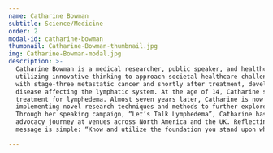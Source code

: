 ```yaml
---
name: Catharine Bowman
subtitle: Science/Medicine
order: 2
modal-id: catharine-bowman
thumbnail: Catharine-Bowman-thumbnail.jpg
img: Catharine-Bowman-modal.jpg
description: >-
  Catharine Bowman is a medical researcher, public speaker, and healthcare advocate with a profound interest in
  utilizing innovative thinking to approach societal healthcare challenges. In 2008, Catharine’s mother was diagnosed
  with stage-three metastatic cancer and shortly after treatment, developed lymphedema, an incurable and lifelong
  disease affecting the lymphatic system. At the age of 14, Catharine set out to create the first pharmacological
  treatment for lymphedema. Almost seven years later, Catharine is now a well-established lymphatic researcher,
  implementing novel research techniques and methods to further explore her original pharmacological therapeutic.
  Through her speaking campaign, “Let’s Talk Lymphedema”, Catharine has had the opportunity to share her research and
  advocacy journey at venues across North America and the UK. Reflecting on her life journey, Catharine’s resulting
  message is simple: “Know and utilize the foundation you stand upon when you journey into the unknown”.

---
```

